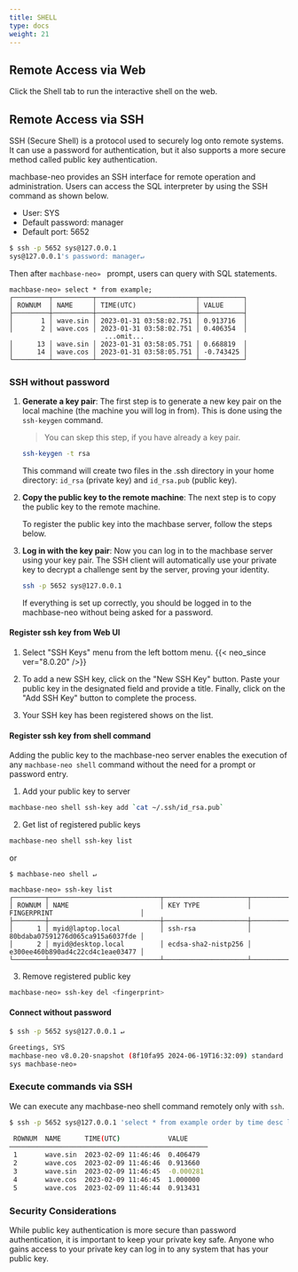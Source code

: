 ```yaml
---
title: SHELL
type: docs
weight: 21
---
```


## Remote Access via Web

Click the Shell tab to run the interactive shell on the web.

## Remote Access via SSH

SSH (Secure Shell) is a protocol used to securely log onto remote systems.
It can use a password for authentication, but it also supports a more secure method called public key authentication.

machbase-neo provides an SSH interface for remote operation and administration.
Users can access the SQL interpreter by using the SSH command as shown below.

- User: SYS
- Default password: manager
- Default port: 5652

```sh
$ ssh -p 5652 sys@127.0.0.1
sys@127.0.0.1's password: manager↵
```

Then after `machbase-neo» ` prompt, users can query with SQL statements.

```
machbase-neo» select * from example;
┌─────────┬──────────┬─────────────────────────┬───────────┐
│ ROWNUM  │ NAME     │ TIME(UTC)               │ VALUE     │
├─────────┼──────────┼─────────────────────────┼───────────┤
│       1 │ wave.sin │ 2023-01-31 03:58:02.751 │ 0.913716  │
│       2 │ wave.cos │ 2023-01-31 03:58:02.751 │ 0.406354  │
                        ...omit...
│      13 │ wave.sin │ 2023-01-31 03:58:05.751 │ 0.668819  │
│      14 │ wave.cos │ 2023-01-31 03:58:05.751 │ -0.743425 │
└─────────┴──────────┴─────────────────────────┴───────────┘
```

### SSH without password

1. **Generate a key pair**: The first step is to generate a new key pair on the local machine (the machine you will log in from). 
   This is done using the `ssh-keygen` command.

    > You can skep this step, if you have already a key pair.

    ```bash
    ssh-keygen -t rsa
    ```

    This command will create two files in the .ssh directory in your home directory: `id_rsa` (private key) and `id_rsa.pub` (public key).

2. **Copy the public key to the remote machine**: The next step is to copy the public key to the remote machine.

    To register the public key into the machbase server, follow the steps below.

3. **Log in with the key pair**: Now you can log in to the machbase server using your key pair.
The SSH client will automatically use your private key to decrypt a challenge sent by the server, proving your identity.

    ```bash
    ssh -p 5652 sys@127.0.0.1
    ```

    If everything is set up correctly, you should be logged in to the machbase-neo without being asked for a password.

#### Register ssh key from Web UI

1. Select "SSH Keys" menu from the left bottom menu. {{< neo_since ver="8.0.20" />}}

2. To add a new SSH key, click on the "New SSH Key" button. Paste your public key in the designated field and provide a title.
   Finally, click on the "Add SSH Key" button to complete the process.

3. Your SSH key has been registered shows on the list.

#### Register ssh key from shell command

Adding the public key to the machbase-neo server enables the execution of any `machbase-neo shell` command without the need for a prompt or password entry.

1. Add your public key to server

```sh
machbase-neo shell ssh-key add `cat ~/.ssh/id_rsa.pub`
```

2. Get list of registered public keys

```sh
machbase-neo shell ssh-key list
```

or

```
$ machbase-neo shell ↵

machbase-neo» ssh-key list
┌────────┬────────────────────────────┬─────────────────────┬──────────────────────────────────┐
│ ROWNUM │ NAME                       │ KEY TYPE            │ FINGERPRINT                      │
├────────┼────────────────────────────┼─────────────────────┼──────────────────────────────────┤
│      1 │ myid@laptop.local          │ ssh-rsa             │ 80bdaba07591276d065ca915a6037fde │
│      2 │ myid@desktop.local         │ ecdsa-sha2-nistp256 │ e300ee460b890ad4c22cd4c1eae03477 │
└────────┴────────────────────────────┴─────────────────────┴──────────────────────────────────┘
```

3. Remove registered public key

```sh
machbase-neo» ssh-key del <fingerprint>
```

#### Connect without password

```sh
$ ssh -p 5652 sys@127.0.0.1 ↵

Greetings, SYS
machbase-neo v8.0.20-snapshot (8f10fa95 2024-06-19T16:32:09) standard
sys machbase-neo»
```

### Execute commands via SSH

We can execute any machbase-neo shell command remotely only with `ssh`.

```sh
$ ssh -p 5652 sys@127.0.0.1 'select * from example order by time desc limit 5'↵

 ROWNUM  NAME      TIME(UTC)            VALUE     
──────────────────────────────────────────────────
 1       wave.sin  2023-02-09 11:46:46  0.406479  
 2       wave.cos  2023-02-09 11:46:46  0.913660  
 3       wave.sin  2023-02-09 11:46:45  -0.000281 
 4       wave.cos  2023-02-09 11:46:45  1.000000  
 5       wave.cos  2023-02-09 11:46:44  0.913431  
```

### Security Considerations

While public key authentication is more secure than password authentication,
it is important to keep your private key safe. Anyone who gains access to 
your private key can log in to any system that has your public key.

